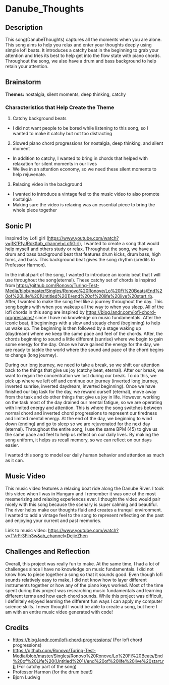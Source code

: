 # Danube_Thoughts

## Description
This song(DanubeThoughts) captures all the moments when you are alone. This song aims to help you relax and enter your thoughts deeply using simple lofi beats. It introduces a catchy beat in the beginning to grab your attention and tries its best to help get into the flow state with piano chords. Throughout the song, we also have a drum and bass background to help retain your attention. 

## Brainstorm
**Themes:** nostalgia, silent moments, deep thinking, catchy

### Characteristics that Help Create the Theme
1. Catchy background beats
- I did not want people to be bored while listening to this song, so I wanted to make it catchy but not too distracting
2. Slowed piano chord progressions for nostalgia, deep thinking, and silent moment
- In addition to catchy, I wanted to bring in chords that helped with relaxation for silent moments in our lives
- We live in an attention economy, so we need these silent moments to help rejuvenate. 
3. Relaxing video in the background
- I wanted to introduce a vintage feel to the music video to also promote nostalgia
- Making sure the video is relaxing was an essential piece to bring the whole piece together

## Sonic PI
Inspired by Lofi girl (https://www.youtube.com/watch?v=jfKfPfyJRdk&ab_channel=LofiGirl), I wanted to create a song that would help myself and others study or relax. Throughout the song, we have a drum and bass background beat that features drum kicks, drum bass, high toms, and bass. This background beat gives the song rhythm (credits to Professor Harmon).  

In the initial part of the song, I wanted to introduce an iconic beat that I will use throughout the song(eternal). These catchy set of chords is inspired from https://github.com/Ronovo/Turing-Test-Media/blob/master/Singles/Ronovo%20Ronove/Lo%20Fi%20Beats/End%20of%20Life%20(Untitled%201)/end%20of%20life%20live%20start.rb. After, I wanted to make the song feel like a journey throughout the day. This song begins with when you wakeup all the way to when you sleep. All of the lofi chords in this song are inspired by https://blog.landr.com/lofi-chord-progressions/ since I have no knowledge on music fundamentals. After the iconic beat, it beginnings with a slow and steady chord (beginning) to help us wake up. The beginning is then followed by a stage waking up (daydream) where we keep the same pace and feel of the chords. After, the chords beginning to sound a little different (sunrise) where we begin to gain some energy for the day. Once we have gained the energy for the day, we are ready to tackle the world where the sound and pace of the chord begins to change (long journey). 

During our long journey, we need to take a break, so we shift our attention back to the things that give us joy (catchy beat, eternal). After our break, we want to regain the concentration we lost during our break. To do this, we pick up where we left off and continue our journey (inverted long journey, inverted sunrise, inverted daydream, inverted beginning). Once we have finished our big task for the day, we reward ourself (eternal), move away from the task and do other things that give us joy in life. However, working on the task most of the day drained our mental fatigue, so we are operating with limited energy and attention. This is where the song switches between normal chord and inverted chord progressions to represent our tiredness and limited mental energy. At the end of the day, we beginning to wind down (ending) and go to sleep so we are rejuvenated for the next day (eternal). Throughout the entire song, I use the same BPM (45) to give us the same pace and feel to help us reflect on our daily lives. By making the song uniform, it helps us recall memory, so we can reflect on our days easier. 

I wanted this song to model our daily human behavior and attention as much as it can. 

## Music Video
This music video features a relaxing boat ride along the Danube River. I took this video when I was in Hungary and I remember it was one of the most mesmerizing and relaxing experiences ever. I thought the video would pair nicely with this song because the scenary is super calming and beautiful. The river helps make our thoughts fluid and creates a tranquil environment. I wanted to add a vintage feel to the song to represent reflecting on the past and enjoying your current and past memories. 

Link to music video: 
https://www.youtube.com/watch?v=TVrFr3Fih3w&ab_channel=DejieZhen

## Challenges and Reflection
Overall, this project was really fun to make. At the same time, I had a lot of challenges since I have no knowledge on music fundamentals. I did not know how to piece together a song so that it sounds good. Even though lofi sounds relatively easy to make, I did not know how to layer different instruments together or how any of the piano keys worked. Most of the time spent during this project was researching music fundamentals and learning different terms and how each chord sounds. While this project was difficult, I definitely enjoyed learning the different fun ways I can apply my computer science skills. I never thought I would be able to create a song, but here I am with an entire music video generated with code!  

## Credits
- https://blog.landr.com/lofi-chord-progressions/ (For lofi chord progressions)
- https://github.com/Ronovo/Turing-Test-Media/blob/master/Singles/Ronovo%20Ronove/Lo%20Fi%20Beats/End%20of%20Life%20(Untitled%201)/end%20of%20life%20live%20start.rb (For catchy part of the song)
- Professor Harmon (for the drum beat!)
- Bjorn Ludwig
